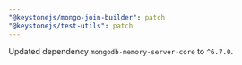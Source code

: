 ```yaml
---
"@keystonejs/mongo-join-builder": patch
"@keystonejs/test-utils": patch
---
```


Updated dependency `mongodb-memory-server-core` to `^6.7.0`.

